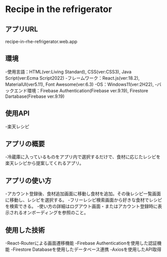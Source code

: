 # Recipe in the refrigerator

## アプリURL
recipe-in-rhe-refrigerator.web.app

## 環境
-使用言語：HTML(ver:Living Standard), CSS(ver:CSS3), Java Script(ver:Ecma Script2022)
-フレームワーク：React.js(ver:18.2), MaterialUI(ver5.11), Font Awesome(ver:6.3)
-OS：Windows11(ver:2H22),
-バックエンド環境：Firebase Authentication(Firebase ver.9.19), Firestore Dartabase(Firebase ver.9.19)

## 使用API
-楽天レシピ

## アプリの概要
-冷蔵庫に入っているものをアプリ内で選択するだけで、食材に応じたレシピを楽天レシピから提案してくれるアプリ。

## アプリの使い方
-アカウント登録後、食材追加画面に移動し食材を追加。その後レシピ一覧画面に移動し、レシピを選択する。
-フリーレシピ検索画面から好きな食材でレシピを検索できる。
-使い方の詳細はログアウト画面・またはアカウント登録時に表示されるオンボーディングを参照のこと。

## 使用した技術
-React-Routerによる画面遷移機能
-Firebase Authenticationを使用した認証機能
-Firestore Databaseを使用したデータベース連携
-Axiosを使用したAPI取得



